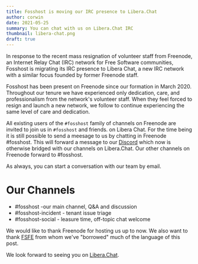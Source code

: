```yaml
---
title: Fosshost is moving our IRC presence to Libera.Chat
author: corwin
date: 2021-05-25
summary: You can chat with us on Libera.Chat IRC
thumbnail: libera-chat.png
draft: true
---
```


In response to the recent mass resignation of volunteer staff from Freenode, an Internet Relay Chat (IRC) network for Free Software communities, Fosshost is migrating its IRC presence to Libera Chat, a new IRC network with a similar focus founded by former Freenode staff.

Fosshost has been present on Freenode since our formation in March 2020.  Throughout our tenure we have experienced only dedication, care, and professionalism from the network's volunteer staff. When they feel forced to resign and launch a new network, we follow to continue experiencing the same level of care and dedication.

All existing users of the `#fosshost` family of channels on Freenode are invited to join us in `#fosshost` and friends. on Libera Chat.
For the time being it is still possible to send a meesage to us by chatting in Freenode #fosshost.  This will forward a message to our [Discord](https://discord.gg/pEU5eZ9hhh) which now is otherwise bridged with our channels on Libera.Chat.  Our other channels on Freenode forward to #fosshost.

As always, you can start a conversation with our team by email.

# Our Channels

 * #fosshost -our main channel, Q&A and discussion
 * #fosshost-incident - tenant issue triage
 * #fosshost-social - leasure time, off-topic chat welcome

We would like to thank Freenode for hosting us up to now.  We also want to thank [FSFE](https://fsfe.org/) from whom we've "borrowed" much of the language of this post.

We look forward to seeing you on [Libera.Chat](https://libera.chat).
